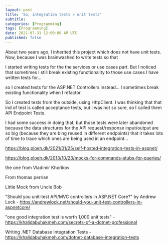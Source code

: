 ```yaml
---
layout: post
title: 'So, integration tests > unit tests'
subtitle: 
categories: [Programming]
tags: [Programming]
date: 2021-07-31 12:00:00 AM UTC
published: false
---
```


<!-- July 15, 2021  5:00 AM Philippine Time -->

About two years ago, I inherited this project which does not have unit tests. Now, because I was brainwashed to write tests so that 


I started writing tests for the the services or use cases part. But I noticed that sometimes I still break existing functionality to those use cases I have written tests for... 

so I created tests for the ASP.NET Controllers instead... I sometimes break existing functionality when I refactor.

So I created tests from the outside, using HttpClient. I was thinking that that ind of test is called acceptance tests, but I was not so sure, so I called them API Endpoint Tests.

I had some success in doing that, but those tests were later abandoned because the data structures for the API request/response input/output are so big (because they are bing reused in different endpoints) that it takes lots of time to trace which ones are being used in an endpoint...




https://blog.ploeh.dk/2021/01/25/self-hosted-integration-tests-in-aspnet/


https://blog.ploeh.dk/2013/10/23/mocks-for-commands-stubs-for-queries/


the one from Vladimir Khorikov

From thomas perrian



Little Mock from Uncle Bob





"Should you unit-test API/MVC controllers in ASP.NET Core?" by Andrew Lock - https://andrewlock.net/should-you-unit-test-controllers-in-aspnetcore/

"one good integration test is worth 1,000 unit tests" - https://khalidabuhakmeh.com/secrets-of-a-dotnet-professional

Writing .NET Database Integration Tests - https://khalidabuhakmeh.com/dotnet-database-integration-tests